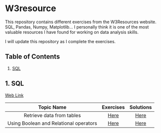 # W3resource
This repository contains different exercises from the W3Resources website. SQL, Pandas, Numpy, Matplotlib...
I personally think it is one of the most valuable resources I have found for working on data analysis skills.


I will update this repository as I complete the exercises.

## Table of Contents
 
1. [SQL](#1-sql)

## 1. SQL
[Web Link](https://www.w3resource.com/sql-exercises/)

Topic Name   | Exercises | Solutions |
| :-------:   | :----:    | :----: |
| Retrieve data from tables   |  [Here](https://www.w3resource.com/sql-exercises/sql-retrieve-from-table.php)   | [Here](https://github.com/David8523/W3resource/blob/main/SQL/SQL%20Exercises%2C%20Practice%2C%20Solution%20-%20Retrieve%20data%20from%20tables.md) |
| Using Boolean and Relational operators   |  [Here](https://www.w3resource.com/sql-exercises/sql-boolean-operators.php)   | [Here](https://github.com/David8523/W3resource/blob/main/SQL/Using%20Boolean%20and%20Relational%20operators.md) |
